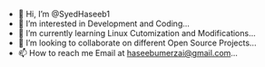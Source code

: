 - 👋 Hi, I’m @SyedHaseeb1
- 👀 I’m interested in Development and Coding...
- 🌱 I’m currently learning Linux Cutomization and Modifications...
- 💞️ I’m looking to collaborate on different Open Source Projects...
- 📫 How to reach me Email at haseebumerzai@gmail.com...

<!---
SyedHaseeb1/SyedHaseeb1 is a ✨ special ✨ repository because its `README.md` (this file) appears on your GitHub profile.
You can click the Preview link to take a look at your changes.
--->
